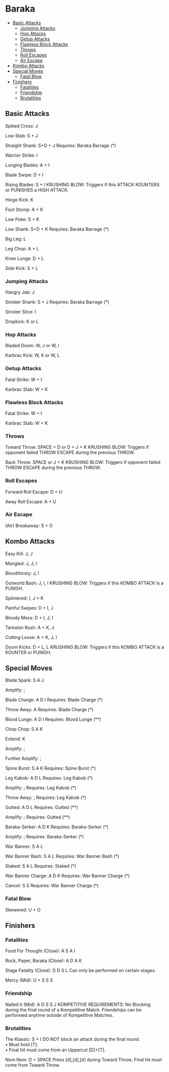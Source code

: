 # Baraka
* [Basic Attacks](#basic-attacks)
	* [Jumping Attacks](#jumpingattacks)
	* [Hop Attacks](#hopattacks)
	* [Getup Attacks](#getupattacks)
	* [Flawless Block Attacks](#flawlessblockattacks)
	* [Throws](#throws)
	* [Roll Escapes](#rollescapes)
	* [Air Escape](#airescape)
* [Kombo Attacks](#kombo-attacks)
* [Special Moves](#special-moves)
	* [Fatal Blow](#fatalblow)
* [Finishers](#finishers)
	* [Fatalities](#fatalities)
	* [Friendship](#friendship)
	* [Brutalities](#brutalities)




## Basic Attacks
Spiked Cross: J

Low Stab: S + J

Straight Shank: S+D + J
Requires: Baraka Barrage (*)

Warrior Strike: I

Lunging Blades: A + I

Blade Swipe: D + I

Rising Blades: S + I
KRUSHING BLOW: Triggers if this ATTACK KOUNTERS or PUNISHES a HIGH ATTACK.

Hinge Kick: K

Foot Stomp: A + K

Low Poke: S + K

Low Shank: S+D + K
Requires: Baraka Barrage (*)

Big Leg: L

Leg Chop: A + L

Knee Lunge: D + L

Side Kick: S + L


### Jumping Attacks
Hangry Jab: J

Sinister Shank: S + J
Requires: Baraka Barrage (*)

Sinister Slice: I

Dropkick: K or L


### Hop Attacks
Bladed Doom: W, J or W, I

Karbrac Kick: W, K or W, L


### Getup Attacks
Fatal Strike: W + I

Karbrac Stab: W + K


### Flawless Block Attacks
Fatal Strike: W + I

Karbrac Stab: W + K


### Throws
Toward Throw: SPACE + D or  D + J + K
KRUSHING BLOW: Triggers if opponent failed THROW ESCAPE during the previous THROW.

Back Throw: SPACE or J + K
KRUSHING BLOW: Triggers if opponent failed THROW ESCAPE during the previous THROW.


### Roll Escapes
Forward Roll Escape: D + U

Away Roll Escape: A + U


### Air Escape
(Air) Breakaway: S + O



## Kombo Attacks
Easy Kill: J, J

Mangled: J, J, I

Bloodthirsty: J, I

Outworld Bash: J, I, I
KRUSHING BLOW: Triggers if this KOMBO ATTACK is a PUNISH.

Splintered: I, J + K

Painful Swipes: D + I, J

Bloody Mess: D + I, J, I

Tarkatan Rush: A + K, J

Cutting Loose: A + K, J, I

Doom Kicks: D + L, L
KRUSHING BLOW: Triggers if this KOMBO ATTACK is a KOUNTER or PUNISH.



## Special Moves
Blade Spark: S A J

Amplify: ;

Blade Charge: A D I
Requires: Blade Charge (*)

Throw Away: A
Requires: Blade Charge (*)

Blood Lunge: A D I
Requires: Blood Lunge (**)

Chop Chop: S A K

Extend: K

Amplify: ;

Further Amplify: ;

Spine Burst: S A K
Requires: Spine Burst (*)

Leg Kabob: A D L
Requires: Leg Kabob (*)

Amplify: ;
Requires: Leg Kabob (*)

Throw Away: ;
Requires: Leg Kabob (*)

Gutted: A D L
Requires: Gutted (**)

Amplify: ;
Requires: Gutted (**)

Baraka-Serker: A D K
Requires: Baraka-Serker (*)

Amplify: ;
Requires: Baraka-Serker (*)

War Banner: S A L

War Banner Bash: S A L
Requires: War Banner Bash (*)

Staked: S A L
Requires: Staked (*)

War Banner Charge: A D K
Requires: War Banner Charge (*)

Cancel: S S
Requires: War Banner Charge (*)


### Fatal Blow
Skewered: U + O



## Finishers

### Fatalities
Food For Thought (Close): A S A I

Rock, Paper, Baraka (Close): A D A K

Stage Fatality (Close): D D S L
Can only be performed on certain stages.

Mercy (Mid): U + S S S


### Friendship
Nailed it (Mid): A D S S J
KOMPETITIVE REQUIREMENTS: No Blocking during the final round of a Kompetitive Match. Friendships can be performed anytime outside of Kompetitive Matches.


### Brutalities
The Klassic: S + I
DO NOT block an attack during the final round.<br>&bull; Must hold [T].<br>&bull; Final hit must come from an Uppercut [D]+[T].

Nom Nom: D + SPACE
Press [d],[d],[d] during Toward Throw; Final hit must come from Toward Throw.

